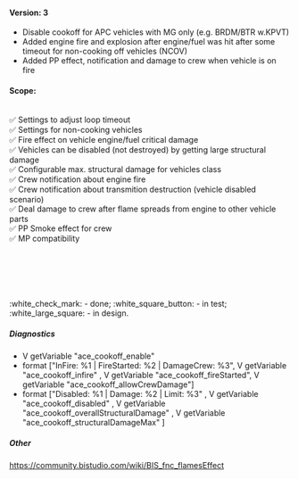 #### Version: 3

- Disable cookoff for APC vehicles with MG only (e.g. BRDM/BTR w.KPVT)
- Added engine fire and explosion after engine/fuel was hit after some timeout for non-cooking off vehicles (NCOV)
- Added PP effect, notification and damage to crew when vehicle is on fire

#### Scope:
<br/>:white_check_mark: Settings to adjust loop timeout
<br/>:white_check_mark: Settings for non-cooking vehicles
<br/>:white_check_mark: Fire effect on vehicle engine/fuel critical damage
<br/>:white_check_mark: Vehicles can be disabled (not destroyed) by getting large structural damage
<br/>:white_check_mark: Configurable max. structural damage for vehicles class
<br/>:white_check_mark: Crew notification about engine fire
<br/>:white_check_mark: Crew notification about transmition destruction (vehicle disabled scenario)
<br/>:white_check_mark: Deal damage to crew after flame spreads from engine to other vehicle parts
<br/>:white_check_mark: PP Smoke effect for crew
<br/>:white_check_mark: MP compatibility

<br />
<br />
<br />
<br />
<br />:white_check_mark: - done; :white_square_button: - in test; :white_large_square: - in design.


##### Diagnostics
- V getVariable "ace_cookoff_enable"
- format ["InFire: %1 | FireStarted: %2 | DamageCrew: %3", V getVariable "ace_cookoff_infire" , V getVariable "ace_cookoff_fireStarted", V getVariable "ace_cookoff_allowCrewDamage"]   
- format ["Disabled: %1 | Damage: %2 | Limit: %3"  , V getVariable "ace_cookoff_disabled" , V getVariable "ace_cookoff_overallStructuralDamage" , V getVariable "ace_cookoff_structuralDamageMax" ]

##### Other
https://community.bistudio.com/wiki/BIS_fnc_flamesEffect
